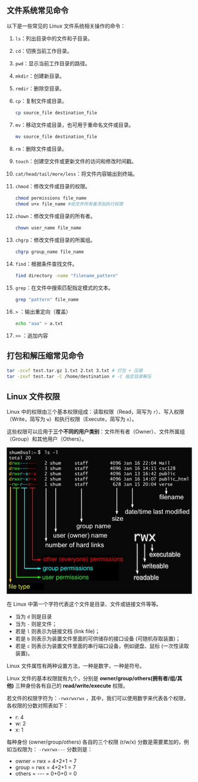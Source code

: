 ## 文件系统常见命令

以下是一些常见的 Linux 文件系统相关操作的命令：

1. `ls`：列出目录中的文件和子目录。

2. `cd`：切换当前工作目录。

3. `pwd`：显示当前工作目录的路径。

4. `mkdir`：创建新目录。

5. `rmdir`：删除空目录。

6. `cp`：复制文件或目录。

	```bash
   cp source_file destination_file
   ```

7. `mv`：移动文件或目录，也可用于重命名文件或目录。

	```bash
   mv source_file destination_file
   ```

8. `rm`：删除文件或目录。

9. `touch`：创建空文件或更新文件的访问和修改时间戳。

10. `cat/head/tail/more/less`：将文件内容输出到终端。

11. `chmod`：修改文件或目录的权限。

    ```bash
    chmod permissions file_name
    chmod u+x file_name #给文件所有者添加执行权限
    ```

12. `chown`：修改文件或目录的所有者。

    ```bash
    chown user_name file_name
    ```

13. `chgrp`：修改文件或目录的所属组。

    ```bash
    chgrp group_name file_name
    ```

14. `find`：根据条件查找文件。

    ```bash
    find directory -name "filename_pattern"
    ```

15. `grep`：在文件中搜索匹配指定模式的文本。

    ```bash
    grep "pattern" file_name
    ```

16. `>` ：输出重定向（覆盖）

    ```bash
    echo "aaa" > a.txt
	```

 17. `>>` ：追加内容


## 打包和解压缩常见命令

```bash
tar -zcvf test.tar.gz 1.txt 2.txt 3.txt # 打包 + 压缩
tar -zxvf test.tar -C /home/destination # -C 指定目录解压
```

## Linux 文件权限

Linux 中的权限由三个基本权限组成：读取权限（Read，简写为 `r`）、写入权限（Write，简写为 `w`）和执行权限（Execute，简写为 `x`）。

这些权限可以应用于**三个不同的用户类别**：文件所有者（Owner）、文件所属组（Group）和其他用户（Others）。

![](https://raw.githubusercontent.com/MXJULY/image/main/img/202309071718538.png)

在 Linux 中第一个字符代表这个文件是目录、文件或链接文件等等。

- 当为 `d` 则是目录
- 当为 `-` 则是文件；
- 若是 `l` 则表示为链接文档 (link file)；
- 若是 `b` 则表示为装置文件里面的可供储存的接口设备 (可随机存取装置)；
- 若是 `c` 则表示为装置文件里面的串行端口设备，例如键盘、鼠标 (一次性读取装置)。

Linux 文件属性有两种设置方法，一种是数字，一种是符号。

Linux 文件的基本权限就有九个，分别是 **owner/group/others(拥有者/组/其他)** 三种身份各有自己的 **read/write/execute** 权限。

若文件的权限字符为：`-rwxrwxrwx` ，其中，我们可以使用数字来代表各个权限，各权限的分数对照表如下：

- r: 4
- w: 2
- x: 1

每种身份 (owner/group/others) 各自的三个权限 (r/w/x) 分数是需要累加的，例如当权限为： `-rwxrwx---` 分数则是：

- owner = rwx = 4+2+1 = 7
- group = rwx = 4+2+1 = 7
- others = --- = 0+0+0 = 0

